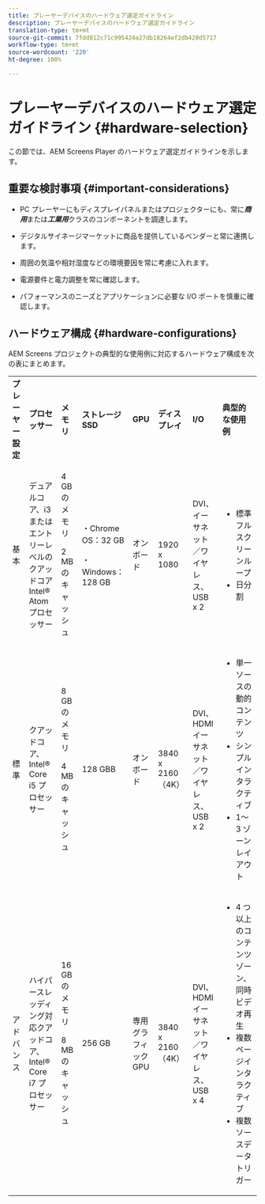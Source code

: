 ```yaml
---
title: プレーヤーデバイスのハードウェア選定ガイドライン
description: プレーヤーデバイスのハードウェア選定ガイドライン
translation-type: tm+mt
source-git-commit: 7fdd812c71c995424a27db18264ef2db420d5717
workflow-type: tm+mt
source-wordcount: '220'
ht-degree: 100%

---
```



# プレーヤーデバイスのハードウェア選定ガイドライン {#hardware-selection}

この節では、AEM Screens Player のハードウェア選定ガイドラインを示します。

## 重要な検討事項 {#important-considerations}

* PC プレーヤーにもディスプレイパネルまたはプロジェクターにも、常に&#x200B;***商用***&#x200B;または&#x200B;***工業用***&#x200B;クラスのコンポーネントを調達します。

* デジタルサイネージマーケットに商品を提供しているベンダーと常に連携します。
* 周囲の気温や相対湿度などの環境要因を常に考慮に入れます。
* 電源要件と電力調整を常に確認します。
* パフォーマンスのニーズとアプリケーションに必要な I/O ポートを慎重に確認します。

## ハードウェア構成 {#hardware-configurations}

AEM Screens プロジェクトの典型的な使用例に対応するハードウェア構成を次の表にまとめます。

<table>
 <tbody>
  <tr>
   <tr>
   <td><strong>プレーヤー設定</strong></td>
   <td><strong>プロセッサー</strong></td>
   <td><strong>メモリ</strong></td>
   <td><strong>ストレージ SSD</strong></td>
   <td><strong>GPU</strong></td>
   <td><strong>ディスプレイ</strong></td>
   <td><strong>I/O</strong></td>
   <td><strong>典型的な使用例</strong></td>
  </tr>
  <tr>
   <td>基本</td>
   <td>デュアルコア、i3 またはエントリーレベルのクアッドコア Intel® Atom プロセッサー</td>
   <td><p>4 GB のメモリ</p> <p>2 MB のキャッシュ</p> </td>
   <td><p>・Chrome OS：32 GB</p> <p>・Windows：128 GB</p> </td>
   <td>オンボード</td>
   <td>1920 x 1080</td>
   <td>DVI、<br />イーサネット／ワイヤレス、<br />USB x 2</td>
   <td>
    <ul>
     <li>標準フルスクリーンループ<br /> </li>
     <li>日分割</li>
    </ul> </td>
  </tr>
  <tr>
   <td>標準</td>
   <td>クアッドコア、Intel® Core i5 プロセッサー</td>
   <td><p>8 GB のメモリ</p> <p>4 MB のキャッシュ</p> </td>
   <td>128 GBB</td>
   <td>オンボード</td>
   <td>3840 x 2160（4K）</td>
   <td>DVI、HDMI<br /> イーサネット／ワイヤレス、<br />USB x 2</td>
   <td>
    <ul>
     <li>単一ソースの動的コンテンツ</li>
     <li>シンプルインタラクティブ</li>
     <li>1～3 ゾーンレイアウト</li>
    </ul> </td>
  </tr>
  <tr>
   <td>アドバンス</td>
   <td>ハイパースレッディング対応クアッドコア、Intel® Core i7 プロセッサー</td>
   <td><p>16 GB のメモリ</p> <p>8 MB のキャッシュ</p> </td>
   <td>256 GB</td>
   <td>専用グラフィック GPU</td>
   <td>3840 x 2160（4K）</td>
   <td>DVI、HDMI<br /> イーサネット／ワイヤレス、<br />USB x 4</td>
   <td>
    <ul>
     <li>4 つ以上のコンテンツゾーン、同時ビデオ再生</li>
     <li>複数ページインタラクティブ</li>
     <li>複数ソースデータトリガー</li>
    </ul> </td>
  </tr>
 </tbody>
</table>
